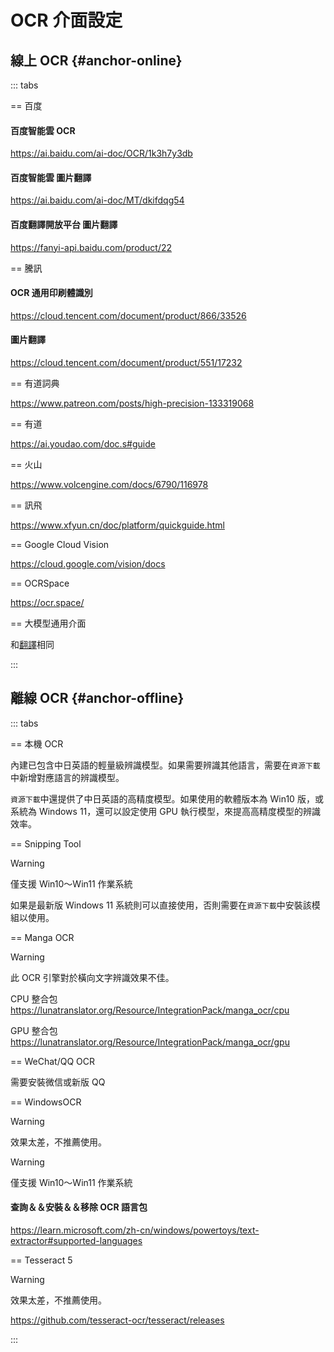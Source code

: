 # OCR 介面設定

## 線上 OCR {#anchor-online}

::: tabs

== 百度

#### 百度智能雲 OCR

https://ai.baidu.com/ai-doc/OCR/1k3h7y3db

#### 百度智能雲 圖片翻譯

https://ai.baidu.com/ai-doc/MT/dkifdqg54

#### 百度翻譯開放平台 圖片翻譯

https://fanyi-api.baidu.com/product/22

== 騰訊

#### OCR 通用印刷體識別

https://cloud.tencent.com/document/product/866/33526

#### 圖片翻譯

https://cloud.tencent.com/document/product/551/17232

== 有道詞典

https://www.patreon.com/posts/high-precision-133319068

== 有道

https://ai.youdao.com/doc.s#guide

== 火山

https://www.volcengine.com/docs/6790/116978

== 訊飛

https://www.xfyun.cn/doc/platform/quickguide.html


== Google Cloud Vision

https://cloud.google.com/vision/docs

== OCRSpace

https://ocr.space/

== 大模型通用介面

和[翻譯](/zh/guochandamoxing.html)相同

:::


## 離線 OCR {#anchor-offline}


::: tabs

== 本機 OCR

內建已包含中日英語的輕量級辨識模型。如果需要辨識其他語言，需要在`資源下載`中新增對應語言的辨識模型。

`資源下載`中還提供了中日英語的高精度模型。如果使用的軟體版本為 Win10 版，或系統為 Windows 11，還可以設定使用 GPU 執行模型，來提高高精度模型的辨識效率。

== Snipping Tool

>[!WARNING]
僅支援 Win10～Win11 作業系統

如果是最新版 Windows 11 系統則可以直接使用，否則需要在`資源下載`中安裝該模組以使用。

== Manga OCR

>[!WARNING]
>此 OCR 引擎對於橫向文字辨識效果不佳。

CPU 整合包 https://lunatranslator.org/Resource/IntegrationPack/manga_ocr/cpu

GPU 整合包 https://lunatranslator.org/Resource/IntegrationPack/manga_ocr/gpu

== WeChat/QQ OCR

需要安裝微信或新版 QQ

== WindowsOCR

>[!WARNING]
>效果太差，不推薦使用。

>[!WARNING]
僅支援 Win10～Win11 作業系統

#### 查詢＆＆安裝＆＆移除 OCR 語言包

https://learn.microsoft.com/zh-cn/windows/powertoys/text-extractor#supported-languages

== Tesseract 5

>[!WARNING]
>效果太差，不推薦使用。

https://github.com/tesseract-ocr/tesseract/releases

:::
